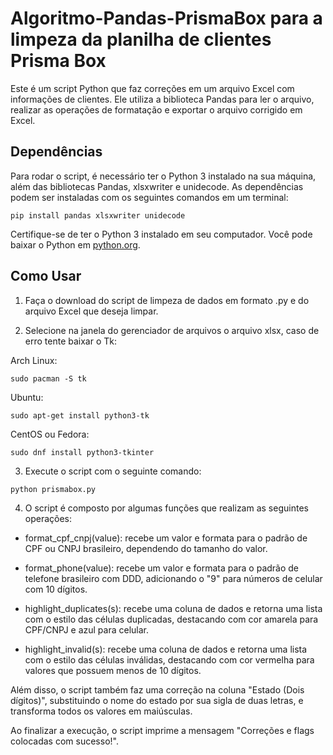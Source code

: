 # Algoritmo-Pandas-PrismaBox para a limpeza da planilha de clientes Prisma Box 

Este é um script Python que faz correções em um arquivo Excel com informações de clientes. Ele utiliza a biblioteca Pandas para ler o arquivo, realizar as operações de formatação e exportar o arquivo corrigido em Excel.

## Dependências

Para rodar o script, é necessário ter o Python 3 instalado na sua máquina, além das bibliotecas Pandas, xlsxwriter e unidecode. As dependências podem ser instaladas com os seguintes comandos em um terminal:

```shell
pip install pandas xlsxwriter unidecode
```

Certifique-se de ter o Python 3 instalado em seu computador. Você pode baixar o Python em [python.org](https://www.python.org/).

## Como Usar

1. Faça o download do script de limpeza de dados em formato .py e do arquivo Excel que deseja limpar.

2. Selecione na janela do gerenciador de arquivos o arquivo xlsx, caso de erro tente baixar o Tk:

Arch Linux:

```shell
sudo pacman -S tk 
```

Ubuntu:

```shell
sudo apt-get install python3-tk
```

CentOS ou Fedora:

```shell
sudo dnf install python3-tkinter
```

3. Execute o script com o seguinte comando:

```shell
python prismabox.py
```

4. O script é composto por algumas funções que realizam as seguintes operações:

- format_cpf_cnpj(value): recebe um valor e formata para o padrão de CPF ou CNPJ brasileiro, dependendo do tamanho do valor.

- format_phone(value): recebe um valor e formata para o padrão de telefone brasileiro com DDD, adicionando o "9" para números de celular com 10 dígitos.

- highlight_duplicates(s): recebe uma coluna de dados e retorna uma lista com o estilo das células duplicadas, destacando com cor amarela para CPF/CNPJ e azul para celular.

- highlight_invalid(s): recebe uma coluna de dados e retorna uma lista com o estilo das células inválidas, destacando com cor vermelha para valores que possuem menos de 10 dígitos.

Além disso, o script também faz uma correção na coluna "Estado (Dois dígitos)", substituindo o nome do estado por sua sigla de duas letras, e transforma todos os valores em maiúsculas.


Ao finalizar a execução, o script imprime a mensagem "Correções e flags colocadas com sucesso!".
